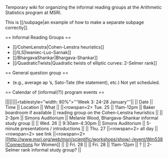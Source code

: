 Temporary wiki for organizing the informal reading groups at the Arithmetic Statistics program at MSRI.

This is [[/subpage|an example of how to make a separate subpage correctly]].

== Informal Reading Groups ==

 * [[/CohenLenstra|Cohen-Lenstra heuristics]]
 * [[/ILS|Iwaniec-Luo-Sarnak]]
 * [[/BhargavaShankar|Bhargava-Shankar]]
 * [[/QuadraticTwists|Quadratic twists of elliptic curves: 2-Selmer rank]]

== General question group ==

 * (e.g., average ap ’s, Sato-Tate (the statement), etc.) Not yet scheduled.

== Calendar of (informal(?)) program events ==

 ||||||||<tablestyle="width: 80%">'''Week 3: 24-28 January'''||
 || Date         || Time  || Location          || What                                                ||
 ||<rowspan=2> Tue. 25 || 11am-12pm || Baker boardroom if available || reading group on the Cohen-Lenstra heuristics ||
 || 2-3pm || Simons Auditorium || Melanie Wood, Bhargava-Shankar informal study group ||
 || Wed. 26 || 9:30am-4:30pm || Simons Auditorium || 5-minute presentations / introductions      ||
 || Thu. 27 ||<rowspan=2> all day       ||<rowspan=2> see link ||<rowspan=2> [[http://www.msri.org/web/msri/scientific/workshops/show/-/event/Wm538|Connections for Women]] ||
 || Fri. 28 ||
 || Fri. 28 || 11am-12pm || ? || 2-Selmer rank informal study group? ||
